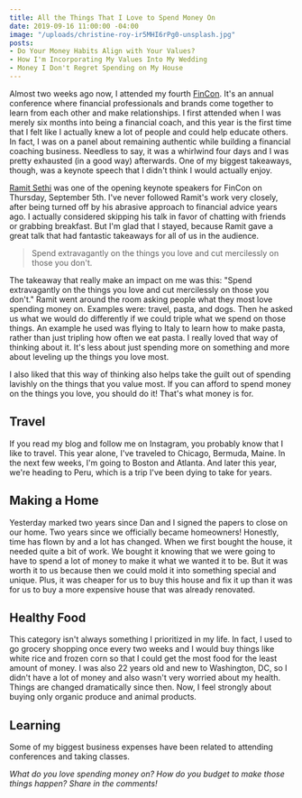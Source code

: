 ```yaml
---
title: All the Things That I Love to Spend Money On
date: 2019-09-16 11:00:00 -04:00
image: "/uploads/christine-roy-ir5MHI6rPg0-unsplash.jpg"
posts:
- Do Your Money Habits Align with Your Values?
- How I'm Incorporating My Values Into My Wedding
- Money I Don't Regret Spending on My House
---
```


Almost two weeks ago now, I attended my fourth [FinCon](https://finconexpo.com/). It's an annual conference where financial professionals and brands come together to learn from each other and make relationships. I first attended when I was merely six months into being a financial coach, and this year is the first time that I felt like I actually knew a lot of people and could help educate others. In fact, I was on a panel about remaining authentic while building a financial coaching business. Needless to say, it was a whirlwind four days and I was pretty exhausted (in a good way) afterwards. One of my biggest takeaways, though, was a keynote speech that I didn't think I would actually enjoy.

[Ramit Sethi](https://www.iwillteachyoutoberich.com/) was one of the opening keynote speakers for FinCon on Thursday, September 5th. I've never followed Ramit's work very closely, after being turned off by his abrasive approach to financial advice years ago. I actually considered skipping his talk in favor of chatting with friends or grabbing breakfast. But I'm glad that I stayed, because Ramit gave a great talk that had fantastic takeaways for all of us in the audience.

> Spend extravagantly on the things you love and cut mercilessly on those you don't.

The takeaway that really make an impact on me was this: "Spend extravagantly on the things you love and cut mercilessly on those you don't." Ramit went around the room asking people what they most love spending money on. Examples were: travel, pasta, and dogs. Then he asked us what we would do differently if we could triple what we spend on those things. An example he used was flying to Italy to learn how to make pasta, rather than just tripling how often we eat pasta. I really loved that way of thinking about it. It's less about just spending more on something and more about leveling up the things you love most. 

I also liked that this way of thinking also helps take the guilt out of spending lavishly on the things that you value most. If you can afford to spend money on the things you love, you should do it! That's what money is for. 

## Travel

If you read my blog and follow me on Instagram, you probably know that I like to travel. This year alone, I've traveled to Chicago, Bermuda, Maine. In the next few weeks, I'm going to Boston and Atlanta. And later this year, we're heading to Peru, which is a trip I've been dying to take for years.

## Making a Home

Yesterday marked two years since Dan and I signed the papers to close on our home. Two years since we officially became homeowners! Honestly, time has flown by and a lot has changed. When we first bought the house, it needed quite a bit of work. We bought it knowing that we were going to have to spend a lot of money to make it what we wanted it to be. But it was worth it to us because then we could mold it into something special and unique. Plus, it was cheaper for us to buy this house and fix it up than it was for us to buy a more expensive house that was already renovated.

## Healthy Food

This category isn't always something I prioritized in my life. In fact, I used to go grocery shopping once every two weeks and I would buy things like white rice and frozen corn so that I could get the most food for the least amount of money. I was also 22 years old and new to Washington, DC, so I didn't have a lot of money and also wasn't very worried about my health. Things are changed dramatically since then. Now, I feel strongly about buying only organic produce and animal products.

## Learning

Some of my biggest business expenses have been related to attending conferences and taking classes. 

*What do you love spending money on? How do you budget to make those things happen? Share in the comments!*